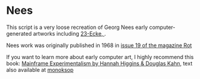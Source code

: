 # Nees  

This script is a very loose recreation of Georg Nees early computer-generated artworks including [23-Ecke, ](https://blogs.brown.edu/hiaa-0820-s01-2017-fall/files/2017/09/Nake.pdf).  

Nees work was originally published in 1968 in [issue 19 of the magazine Rot](https://monoskop.org/File:Rot_19_Computer-Grafik_1968.pdf)

If you want to learn more about early computer art, I highly recommend this book: [Mainframe Experimentalism by Hannah Higgins & Douglas Kahn](https://www.ucpress.edu/book/9780520268388/mainframe-experimentalism), text also available at [monoksop](https://monoskop.org/log/?p=19231)

 
